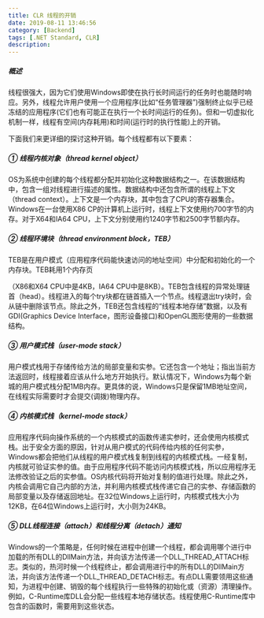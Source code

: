 ```yaml
---
title: CLR 线程的开销
date: 2019-08-11 13:46:56
category: [Backend]
tags: [.NET Standard, CLR]
description: 
---
```






##### 概述

线程很强大，因为它们使用Windows即使在执行长时间运行的任务时也能随时响应。另外，线程允许用户使用一个应用程序(比如“任务管理器”)强制终止似乎已经冻结的应用程序(它们也有可能正在执行一个长时间运行的任务)。但和一切虚拟化机制一样，线程有空间(内存耗用)和时间(运行时的执行性能)上的开销。

下面我们来更详细的探讨这种开销。每个线程都有以下要素：



##### ① 线程内核对象（thread kernel object）

OS为系统中创建的每个线程都分配并初始化这种数据结构之一。在该数据结构中，包含一组对线程进行描述的属性。数据结构中还包含所谓的线程上下文（thread context）。上下文是一个内存块，其中包含了CPU的寄存器集合。Windows在一台使用X86 CP的计算机上运行时，线程上下文使用约700字节的内存。对于X64和IA64 CPU，上下文分别使用约1240字节和2500字节额内存。



##### ② 线程环境块（thread environment block，TEB）

TEB是在用户模式（应用程序代码能快速访问的地址空间）中分配和初始化的一个内存块。TEB耗用1个内存页

（X86和X64 CPU中是4KB，IA64 CPU中是8KB）。TEB包含线程的异常处理链首（head）。线程进入的每个try块都在链首插入一个节点。线程退出try块时，会从链中删除该节点。除此之外，TEB还包含线程的“线程本地存储”数据，以及有GDI(Graphics Device Interface，图形设备接口)和OpenGL图形使用的一些数据结构。



##### ③ 用户模式栈（user-mode stack）

用户模式栈用于存储传给方法的局部变量和实参。它还包含一个地址；指出当前方法返回时，线程接着应该从什么地方开始执行。默认情况下，Windows为每个新城的用户模式栈分配1MB内存。更具体的说，Windows只是保留1MB地址空间，在线程实际需要时才会提交(调拨)物理内存。



##### ④ 内核模式栈（kernel-mode stack）

应用程序代码向操作系统的一个内核模式的函数传递实参时，还会使用内核模式栈。出于安全方面的原因，针对从用户模式的代码传给内核的任何实参，Windows都会把他们从线程的用户模式栈复制到线程的内核模式栈。一经复制，内核就可验证实参的值。由于应用程序代码不能访问内核模式栈，所以应用程序无法修改验证之后的实参值。OS内核代码将开始对复制的值进行处理。除此之外，内核会调用它自己内部的方法，并利用内核模式栈传递它自己的实参、存储函数的局部变量以及存储返回地址。在32位Windows上运行时，内核模式栈大小为12KB，在64位Windows上运行时，大小则为24KB。



##### ⑤ DLL线程连接（attach）和线程分离（detach）通知

Windows的一个策略是，任何时候在进程中创建一个线程，都会调用哪个进行中加载的所有DLL的DllMain方法，并向该方法传递一个DLL_THREAD_ATTACH标志。类似的，热河时候一个线程终止，都会调用进行中的所有DLL的DllMain方法，并向该方法传递一个DLL_THREAD_DETACH标志。有点DLL需要领用这些通知，为进程中创建、销毁的每个线程执行一些特殊的初始化或（资源）清理操作。例如，C-Runtime库DLL会分配一些线程本地存储状态。线程使用C-Runtime库中包含的函数时，需要用到这些状态。

 





